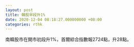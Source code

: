 ```yaml
---
layout: post
title: 韓股早段升1%
date: 2020-12-04 08:18:27.000000000 +08:00
categories: rthk
---
```


南韓股市在開市初段升1%，首爾綜合指數報2724點，升28點。
